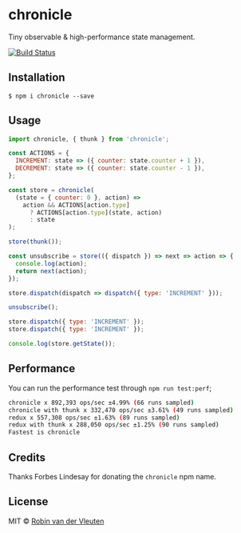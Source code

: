 # chronicle

Tiny observable & high-performance state management.

[![Build Status](https://travis-ci.org/robinvdvleuten/chronicle.svg?branch=master)](https://travis-ci.org/robinvdvleuten/chronicle)

## Installation

```
$ npm i chronicle --save
```

## Usage

```js
import chronicle, { thunk } from 'chronicle';

const ACTIONS = {
  INCREMENT: state => ({ counter: state.counter + 1 }),
  DECREMENT: state => ({ counter: state.counter - 1 }),
};

const store = chronicle(
  (state = { counter: 0 }, action) =>
    action && ACTIONS[action.type]
      ? ACTIONS[action.type](state, action)
      : state
);

store(thunk());

const unsubscribe = store(({ dispatch }) => next => action => {
  console.log(action);
  return next(action);
});

store.dispatch(dispatch => dispatch({ type: 'INCREMENT' }));

unsubscribe();

store.dispatch({ type: 'INCREMENT' });
store.dispatch({ type: 'INCREMENT' });

console.log(store.getState());
```

## Performance

You can run the performance test through `npm run test:perf`;

```bash
chronicle x 892,393 ops/sec ±4.99% (66 runs sampled)
chronicle with thunk x 332,470 ops/sec ±3.61% (49 runs sampled)
redux x 557,308 ops/sec ±1.63% (89 runs sampled)
redux with thunk x 288,050 ops/sec ±1.25% (90 runs sampled)
Fastest is chronicle
```

## Credits

Thanks Forbes Lindesay for donating the `chronicle` npm name.

## License

MIT © [Robin van der Vleuten](https://www.robinvdvleuten.nl)
